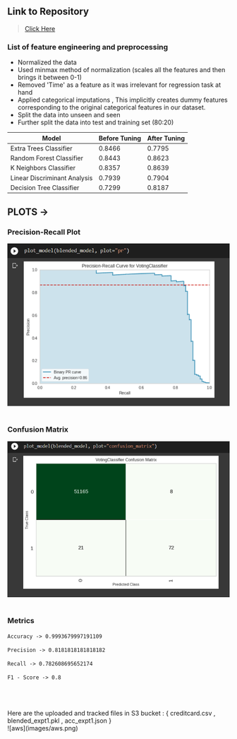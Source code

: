 ## Link to Repository
> [Click Here](https://github.com/abhinavr11/MLOps_Assignment/tree/pycaret_expt1)

### List of feature engineering and preprocessing
* Normalized the data
* Used minmax method of normalization (scales all the features and then brings it between 0-1)
* Removed 'Time' as a feature as it was irrelevant for regression task at hand
* Applied categorical imputations , This implicitly creates dummy features corresponding to the original categorical features in our dataset.
* Split the data into unseen and seen 
* Further split the data into test and training set (80:20)

Model                        | Before Tuning | After Tuning |
-----                        | ------------- | ------------ |
Extra Trees Classifier	     | 0.8466   | 0.7795              |
Random Forest Classifier     | 0.8443 	| 0.8623              |
K Neighbors Classifier       | 0.8357   | 0.8639              |
Linear Discriminant Analysis | 0.7939   | 0.7904              |
Decision Tree Classifier	   | 0.7299	  | 0.8187              |

## PLOTS ->
### Precision-Recall Plot
![Precision-Recall Plot](images/pr.png)
<br>
<br>
### Confusion Matrix
![Confusion Matrix](images/confusion_matrix.png)
<br>
<br>

### Metrics
`Accuracy -> 0.9993679997191109`

`Precision -> 0.8181818181818182`

`Recall -> 0.782608695652174`

`F1 - Score -> 0.8`


<br>
<br>
<br>
Here are the uploaded and tracked files in S3 bucket :
{ creditcard.csv , blended_expt1.pkl , acc_expt1.json }
<br>
![aws](images/aws.png)
